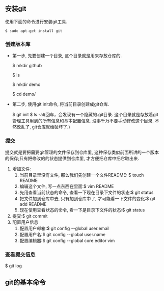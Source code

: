 ## 安装git
使用下面的命令进行安装git工具.

    $ sudo apt-get install git
    
### 创建版本库

* 第一步, 先要创建一个目录, 这个目录就是用来存放仓库的.

  $ mkdir github
  
  $ ls
  
  $ mkdir demo
  
  $ cd demo/
  
* 第二步, 使用git init命令, 将当前目录创建成git仓库.

  $ git init
  $ ls -al(回车，会发现有一个隐藏的.git目录. 这个目录就是存放着git管理工具用到的所有信息和基本配置信息. 没事千万不要手动修改这个目录, 不然改乱了, git仓库就给破坏了.)
### 提交
提交就是要把需要git管理的文件保存到仓库里, 这种保存类似前面所讲的一个版本的保存;只有把修改的的状态提供到仓库里, 才方便把仓库中把它取出来.

  1. 增加文件:
     1. 当前目录里没有文件, 那么我们先创建一个文件README: $ touch README
     2. 编辑这个文件, 写一点东西在里面:$ vim README
     3. 先用查看当前状态的命令, 查看一下现在目录下文件的状态:$ git status
     4. 把文件加到仓库中去, 只有加到仓库中了, 才可能看一下文件的变化:$ git add README
     5. 现在使用查看状态的命令, 看一下是目录下文件的状态:$ git status 
  2. 提交:$ git commit
  3. 配置用户信息
     1. 配置用户邮箱:$ git config --global user.email
     2. 配置用户名:$ git config --global user.name
     3. 配置编辑器:$ git config --global core.editor vim
### 查看提交信息
  $ git log
## git的基本命令
  
  
  
  
  
